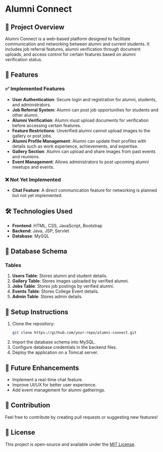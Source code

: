# Alumni Connect

## 📌 Project Overview
Alumni Connect is a web-based platform designed to facilitate communication and networking between alumni and current students. It includes job referral features, alumni verification through document uploads, and access control for certain features based on alumni verification status.

## 🚀 Features

### ✅ Implemented Features
- **User Authentication**: Secure login and registration for alumni, students, and administrators.
- **Job Referral System**: Alumni can post job opportunities for students and other alumni.
- **Alumni Verification**: Alumni must upload documents for verification before accessing certain features.
- **Feature Restrictions**: Unverified alumni cannot upload images to the gallery or post jobs.
- **Alumni Profile Management**: Alumni can update their profiles with details such as work experience, achievements, and expertise.
- **Gallery Section**: Alumni can upload and share images from past events and reunions.
- **Event Management**: Allows administrators to post upcoming alumni meetups and events.

### ❌ Not Yet Implemented
- **Chat Feature**: A direct communication feature for networking is planned but not yet implemented.

## 🛠️ Technologies Used
- **Frontend**: HTML, CSS, JavaScript, Bootstrap
- **Backend**: Java, JSP, Servlet
- **Database**: MySQL

## 📂 Database Schema
### Tables
1. **Users Table**: Stores alumni and student details.
2. **Gallery Table**: Stores images uploaded by verified alumni.
3. **Jobs Table**: Stores job postings by verified alumni.
4. **Events Table**: Stores College Event details.
5. **Admin Table**: Stores admin details.

## 🔧 Setup Instructions
1. Clone the repository:
   ```sh
   git clone https://github.com/your-repo/alumni-connect.git
   ```
2. Import the database schema into MySQL.
3. Configure database credentials in the backend files.
4. Deploy the application on a Tomcat server.

## 📌 Future Enhancements
- Implement a real-time chat feature.
- Improve UI/UX for better user experience.
- Add event management for alumni gatherings.

## 🤝 Contribution
Feel free to contribute by creating pull requests or suggesting new features!

## 📜 License
This project is open-source and available under the [MIT License](LICENSE).

